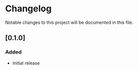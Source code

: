 # Changelog

Notable changes to this project will be documented in this file.

## [0.1.0]

### Added
- Initial release
